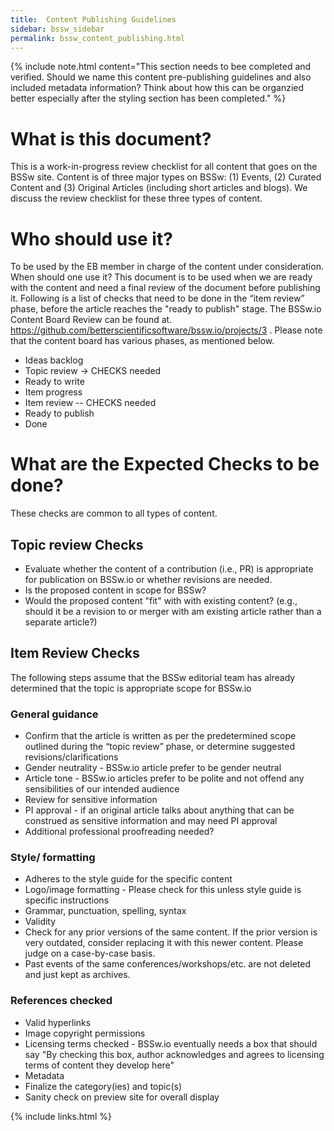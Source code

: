 ```yaml
---
title:  Content Publishing Guidelines
sidebar: bssw_sidebar
permalink: bssw_content_publishing.html
---
```


{% include note.html content="This section needs to bee completed
and verified. Should we name this content pre-publishing guidelines
and also included metadata information? Think about how this can
be organzied better especially after the styling section has been completed." %}

# What is this document?
This is a work-in-progress review checklist for all content that goes on the BSSw site. Content is of three major types on BSSw: (1) Events, (2) Curated Content and (3) Original Articles (including short articles and blogs). We discuss the review checklist for these three types of content.

# Who should use it?
To be used by the EB member in charge of the content under consideration.
When should one use it?
This document is to be used when we are ready with the content and need a final review of the document before publishing it. Following is a list of checks that need to be done in the “item review” phase, before the article reaches the "ready to publish" stage. The BSSw.io Content Board Review can be found at.  https://github.com/betterscientificsoftware/bssw.io/projects/3 . Please note that the content board has various phases, as mentioned below. 
* Ideas backlog
* Topic review → CHECKS needed
* Ready to write
* Item progress
* Item review -- CHECKS needed
* Ready to publish
* Done

# What are the Expected Checks to be done?
 These checks are common to all types of content. 

## Topic review Checks
* Evaluate whether the content of a contribution (i.e., PR) is appropriate for publication on BSSw.io or whether revisions are needed. 
* Is the proposed content in scope for BSSw?
* Would the proposed content "fit" with with existing content? (e.g.,  should it be a revision to or merger with am existing article rather than a separate article?)

## Item Review Checks
The following steps assume that the BSSw editorial team has already determined that the topic is appropriate scope for BSSw.io
### General guidance
* Confirm that the article is written as per the predetermined scope outlined during the “topic review” phase, or determine suggested revisions/clarifications
* Gender neutrality - BSSw.io article prefer to be gender neutral 
* Article tone - BSSw.io articles prefer to be polite and not offend any sensibilities of our intended audience 
* Review for sensitive information 
* PI approval  - if an original article talks about anything that can be construed as sensitive information and may need PI approval
* Additional professional proofreading needed?

### Style/ formatting
* Adheres to the style guide for the specific content
* Logo/image formatting - Please check for this unless style guide is specific instructions
* Grammar, punctuation, spelling, syntax
* Validity
* Check for any prior versions of the same content. If the prior version is very outdated, consider replacing it with this newer content. Please judge on a case-by-case basis.
* Past events of the same conferences/workshops/etc. are not deleted and just kept as archives.

### References checked
* Valid hyperlinks
* Image copyright permissions 
* Licensing terms checked  - BSSw.io eventually needs a box that should say "By checking this box, author acknowledges and agrees to licensing terms of content they develop here" 
* Metadata 
* Finalize the category(ies) and topic(s) 
* Sanity check on preview site for overall display




{% include links.html %}
